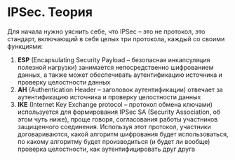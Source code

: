 # IPSec. Теория

Для начала нужно уяснить себе, что IPSec – это не протокол, это стандарт, включающий в себя целых три протокола, каждый со своими функциями:

1. **ESP** \(Encapsulating Security Payload – безопасная инкапсуляция полезной нагрузки\) занимается непосредственно шифрованием данных, а также может обеспечивать аутентификацию источника и проверку целостности данных
2. **AH** \(Authentication Header – заголовок аутентификации\) отвечает за аутентификацию источника и проверку целостности данных
3. **IKE** \(Internet Key Exchange protocol – протокол обмена ключами\) используется для формирования IPSec SA \(Security Association, об этом чуть ниже\), проще говоря, согласования работы участников защищенного соединения. Используя этот протокол, участники договариваются, какой алгоритм шифрования будет использоваться, по какому алгоритму будет производиться \(и будет ли вообще\) проверка целостности, как аутентифицировать друг друга
